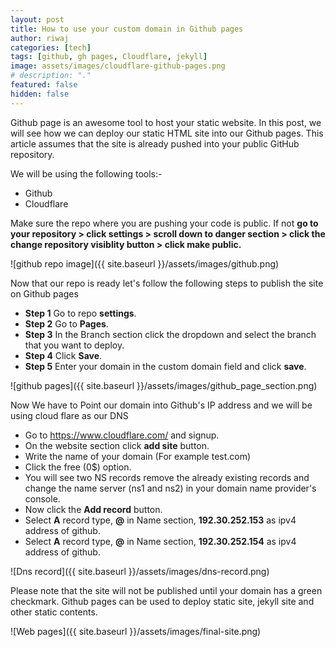 ```yaml
---
layout: post
title: How to use your custom domain in Github pages
author: riwaj
categories: [tech]
tags: [github, gh pages, Cloudflare, jekyll]
image: assets/images/cloudflare-github-pages.png
# description: "."
featured: false
hidden: false
---
```

Github page is an awesome tool to host your static website. In this post, we will see how we can deploy our static HTML site into our Github pages. This article assumes that the site is already pushed into your public GitHub repository.

We will be using the following tools:-
- Github
- Cloudflare

Make sure the repo where you are pushing your code is public. If not **go to your repository > click settings > scroll down to danger section > click the change repository visiblity button > click make public.**

![github repo image]({{ site.baseurl }}/assets/images/github.png)


Now that our repo is ready let's follow the following steps to publish the site on Github pages
- **Step 1** Go to repo **settings**.
- **Step 2** Go to **Pages**.
- **Step 3** In the Branch section click the dropdown and select the branch that you want to deploy.
- **Step 4** Click **Save**.
- **Step 5** Enter your domain in the custom domain field and click **save**.

![github pages]({{ site.baseurl }}/assets/images/github_page_section.png)

Now We have to Point our domain into Github's IP address and we will be using cloud flare as our DNS

- Go to https://www.cloudflare.com/ and signup.
- On the website section click **add site** button.
- Write the name of your domain (For example test.com) 
- Click the free (0$) option. 
- You will see two NS records remove the already existing records and change the name server (ns1 and ns2) in your domain name provider's console.
- Now click the **Add record** button.
- Select **A** record type, **@** in Name section, **192.30.252.153** as ipv4 address of github. 
- Select **A** record type, **@** in Name section, **192.30.252.154** as ipv4 address of github. 

![Dns record]({{ site.baseurl }}/assets/images/dns-record.png)

Please note that the site will not be published until your domain has a green checkmark. Github pages can be used to deploy static site, jekyll site and other static contents.

![Web pages]({{ site.baseurl }}/assets/images/final-site.png)
